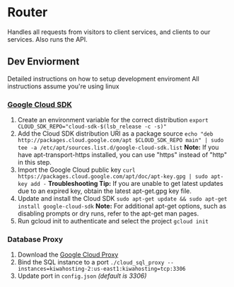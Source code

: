 # Router
Handles all requests from visitors to client services, and clients to our services. Also runs the API.

## Dev Enviorment
Detailed instructions on how to setup development enviroment
All instructions assume you're using linux

### [Google Cloud SDK](https://cloud.google.com/sdk/docs/downloads-apt-get)
1. Create an environment variable for the correct distribution
`export CLOUD_SDK_REPO="cloud-sdk-$(lsb_release -c -s)"`
2. Add the Cloud SDK distribution URI as a package source
`echo "deb http://packages.cloud.google.com/apt $CLOUD_SDK_REPO main" | sudo tee -a /etc/apt/sources.list.d/google-cloud-sdk.list`
**Note:** If you have apt-transport-https installed, you can use "https" instead of "http" in this step.
3. Import the Google Cloud public key
`curl https://packages.cloud.google.com/apt/doc/apt-key.gpg | sudo apt-key add -`
**Troubleshooting Tip:** If you are unable to get latest updates due to an expired key, obtain the latest apt-get.gpg key file.
4. Update and install the Cloud SDK
`sudo apt-get update && sudo apt-get install google-cloud-sdk`
**Note:** For additional apt-get options, such as disabling prompts or dry runs, refer to the apt-get man pages.
5. Run gcloud init to authenticate and select the project
`gcloud init`

### Database Proxy
1. Download the [Google Cloud Proxy](https://cloud.google.com/sql/docs/mysql/sql-proxy#install)
2. Bind the SQL instance to a port
`./cloud_sql_proxy --instances=kiwahosting-2:us-east1:kiwahosting=tcp:3306`
3. Update port in `config.json` *(default is 3306)*
